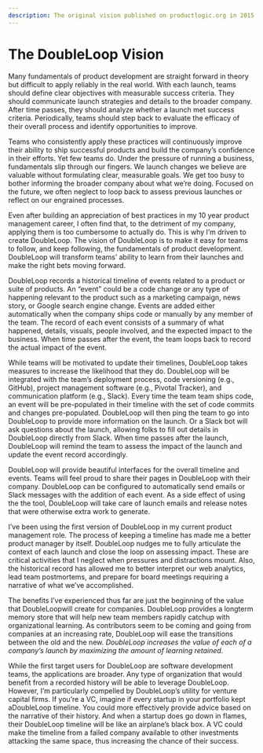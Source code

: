 ```yaml
---
description: The original vision published on productlogic.org in 2015.
---
```


# The DoubleLoop Vision

Many fundamentals of product development are straight forward in theory but difficult to apply reliably in the real world. With each launch, teams should define clear objectives with measurable success criteria. They should communicate launch strategies and details to the broader company. After time passes, they should analyze whether a launch met success criteria. Periodically, teams should step back to evaluate the efficacy of their overall process and identify opportunities to improve.

Teams who consistently apply these practices will continuously improve their ability to ship successful products and build the company’s confidence in their efforts. Yet few teams do. Under the pressure of running a business, fundamentals slip through our fingers. We launch changes we believe are valuable without formulating clear, measurable goals. We get too busy to bother informing the broader company about what we’re doing. Focused on the future, we often neglect to loop back to assess previous launches or reflect on our engrained processes.

Even after building an appreciation of best practices in my 10 year product management career, I often find that, to the detriment of my company, applying them is too cumbersome to actually do. This is why I’m driven to create DoubleLoop. The vision of DoubleLoop is to make it easy for teams to follow, and keep following, the fundamentals of product development. DoubleLoop will transform teams’ ability to learn from their launches and make the right bets moving forward.

DoubleLoop records a historical timeline of events related to a product or suite of products. An “event” could be a code change or any type of happening relevant to the product such as a marketing campaign, news story, or Google search engine change. Events are added either automatically when the company ships code or manually by any member of the team. The record of each event consists of a summary of what happened, details, visuals, people involved, and the expected impact to the business. When time passes after the event, the team loops back to record the actual impact of the event.

While teams will be motivated to update their timelines, DoubleLoop takes measures to increase the likelihood that they do. DoubleLoop will be integrated with the team’s deployment process, code versioning \(e.g., GitHub\), project management software \(e.g., Pivotal Tracker\), and communication platform \(e.g., Slack\). Every time the team team ships code, an event will be pre-populated in their timeline with the set of code commits and changes pre-populated. DoubleLoop will then ping the team to go into DoubleLoop to provide more information on the launch. Or a Slack bot will ask questions about the launch, allowing folks to fill out details in DoubleLoop directly from Slack. When time passes after the launch, DoubleLoop will remind the team to assess the impact of the launch and update the event record accordingly.

DoubleLoop will provide beautiful interfaces for the overall timeline and events. Teams will feel proud to share their pages in DoubleLoop with their company. DoubleLoop can be configured to automatically send emails or Slack messages with the addition of each event. As a side effect of using the the tool, DoubleLoop will take care of launch emails and release notes that were otherwise extra work to generate.

I’ve been using the first version of DoubleLoop in my current product management role. The process of keeping a timeline has made me a better product manager by itself. DoubleLoop nudges me to fully articulate the context of each launch and close the loop on assessing impact. These are critical activities that I neglect when pressures and distractions mount. Also, the historical record has allowed me to better interpret our web analytics, lead team postmortems, and prepare for board meetings requiring a narrative of what we’ve accomplished.

The benefits I’ve experienced thus far are just the beginning of the value that DoubleLoopwill create for companies. DoubleLoop provides a longterm memory store that will help new team members rapidly catchup with organizational learning. As contributors seem to be coming and going from companies at an increasing rate, DoubleLoop will ease the transitions between the old and the new. _DoubleLoop increases the value of each of a company’s launch by maximizing the amount of learning retained_.

While the first target users for DoubleLoop are software development teams, the applications are broader. Any type of organization that would benefit from a recorded history will be able to leverage DoubleLoop. However, I’m particularly compelled by DoubleLoop’s utility for venture capital firms. If you’re a VC, imagine if every startup in your portfolio kept aDoubleLoop timeline. You could more effectively provide advice based on the narrative of their history. And when a startup does go down in flames, their DoubleLoop timeline will be like an airplane’s black box. A VC could make the timeline from a failed company available to other investments attacking the same space, thus increasing the chance of their success.

